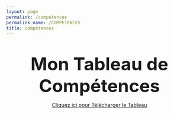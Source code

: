 ```yaml
---
layout: page
permalink: /compétences
permalink_name: /COMPETENCES
title: compétences
---
```


<br>

<strong><center><font size="10">Mon Tableau de Compétences</font></center></strong>

<center><a href="assets/pdf/tableau.pdf" download="TableauCompetence">Cliquez ici pour Télécharger le Tableau</a></center>

<br>

<object data="assets/pdf/tableau.pdf" type="application/pdf" width="100%" height="100%"></object>
